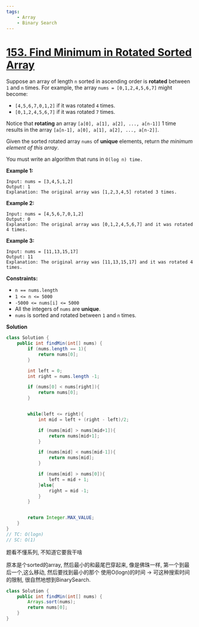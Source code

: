 ```yaml
---
tags:
    - Array
    - Binary Search 
---
```


# [153. Find Minimum in Rotated Sorted Array](https://leetcode.com/problems/find-minimum-in-rotated-sorted-array/)

Suppose an array of length `n` sorted in ascending order is **rotated** between `1` and `n` times. For example, the array `nums = [0,1,2,4,5,6,7]` might become:

- `[4,5,6,7,0,1,2]` if it was rotated `4` times.
- `[0,1,2,4,5,6,7]` if it was rotated `7` times.

Notice that **rotating** an array `[a[0], a[1], a[2], ..., a[n-1]]` 1 time results in the array `[a[n-1], a[0], a[1], a[2], ..., a[n-2]]`.

Given the sorted rotated array `nums` of **unique** elements, return *the minimum element of this array*.

You must write an algorithm that runs in `O(log n) time.`

 

**Example 1:**

```
Input: nums = [3,4,5,1,2]
Output: 1
Explanation: The original array was [1,2,3,4,5] rotated 3 times.
```

**Example 2:**

```
Input: nums = [4,5,6,7,0,1,2]
Output: 0
Explanation: The original array was [0,1,2,4,5,6,7] and it was rotated 4 times.
```

**Example 3:**

```
Input: nums = [11,13,15,17]
Output: 11
Explanation: The original array was [11,13,15,17] and it was rotated 4 times. 
```

 

**Constraints:**

- `n == nums.length`
- `1 <= n <= 5000`
- `-5000 <= nums[i] <= 5000`
- All the integers of `nums` are **unique**.
- `nums` is sorted and rotated between `1` and `n` times.



**Solution**

```java
class Solution {
    public int findMin(int[] nums) {
        if (nums.length == 1){
            return nums[0];
        }

        int left = 0;
        int right = nums.length -1;

        if (nums[0] < nums[right]){
            return nums[0];
        } 


        while(left <= right){
            int mid = left + (right - left)/2;

            if (nums[mid] > nums[mid+1]){
                return nums[mid+1];
            }

            if (nums[mid] < nums[mid-1]){
                return nums[mid];
            }

            if (nums[mid] > nums[0]){
                left = mid + 1;
            }else{
                right = mid -1;
            }
        }


        return Integer.MAX_VALUE;
    }
}
// TC: O(logn)
// SC: O(1)
```

题看不懂系列, 不知道它要我干啥

原本是个sorted的array, 然后最小的和最尾巴穿起来, 像是佛珠一样, 第一个到最后一个,这么移动, 然后要找到最小的那个 使用O(logn)的时间 -> 可这种搜索时间的限制, 很自然地想到BinarySearch.

```java
class Solution {
    public int findMin(int[] nums) {
        Arrays.sort(nums);
        return nums[0];
    }
}
```

